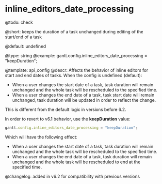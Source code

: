 inline_editors_date_processing
=============

@todo:
	check 


@short: keeps the duration of a task unchanged during editing of the start/end of a task 

@default: undefined
	
@type: string
@example:
gantt.config.inline_editors_date_processing = "keepDuration";

@template:	api_config
@descr:
Affects the behavior of inline editors for start and end dates of tasks.
When the config is undefined (default):

- When a user changes the start date of a task, task duration will remain unchanged and the whole task will be rescheduled to the specified time.
- When a user changes the end date of a task, task start date will remain unchanged, task duration will be updated in order to reflect the change.

This is different from the default logic in versions before 6.2.

In order to revert to v6.1 behavior, use the **keepDuration** value:

~~~js
gantt.config.inline_editors_date_processing = "keepDuration";
~~~

Which will have the following effect:

- When a user changes the start date of a task, task duration will remain unchanged and the whole task will be rescheduled to the specified time.
- When a user changes the end date of a task, task duration will remain unchanged and the whole task will be rescheduled to end at the specified time.

@changelog:
added in v6.2 for compatibility with previous versions
